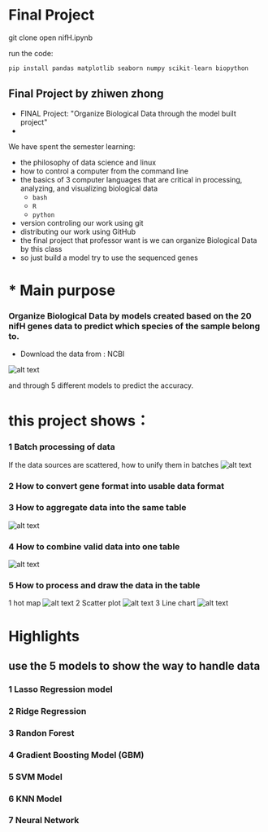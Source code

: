 # Final Project

git clone 
open nifH.ipynb

run the code:

```python
pip install pandas matplotlib seaborn numpy scikit-learn biopython
```


## Final Project by zhiwen zhong
*  FINAL Project: "Organize Biological Data through the model built project"
*  
We have spent the semester learning:
* the philosophy of data science and linux
* how to control a computer from the command line
* the basics of 3 computer languages that are critical in processing, analyzing, and visualizing biological data
  * `bash`
  * `R`
  * `python`
* version controling our work using git
* distributing our work using GitHub
* the final project that professor want is we can organize Biological Data by this class
* so just build a model try to use the sequenced genes


# * Main purpose
### Organize Biological Data by models created based on the 20 nifH genes data to predict which species of the sample belong to.


* Download the data from :
NCBI

![alt text](https://p.ipic.vip/k0o1dy.png)

and through 5 different models to predict the accuracy.

# this project shows：
### 1 Batch processing of data
If the data sources are scattered, how to unify them in batches
![alt text](https://p.ipic.vip/go8ge3.png)
### 2 How to convert gene format into usable data format

### 3 How to aggregate data into the same table
![alt text](https://p.ipic.vip/96je1o.png)
### 4 How to combine valid data into one table
![alt text](https://p.ipic.vip/9xcmnf.png)
### 5 How to process and draw the data in the table
1 hot map
![alt text](https://p.ipic.vip/2a6wf0.png)
2 Scatter plot
![alt text](https://p.ipic.vip/fdfv7z.png)
3 Line chart
![alt text](https://p.ipic.vip/mi4mjx.png)


# Highlights

## use the 5 models to show the way to handle data

### 1 Lasso Regression model

### 2 Ridge Regression

### 3 Randon Forest

### 4 Gradient Boosting Model (GBM)

### 5 SVM Model

### 6 KNN Model

### 7 Neural Network
